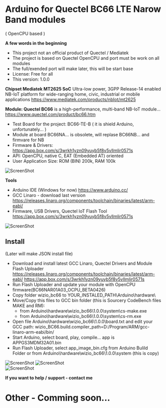 # Arduino for Quectel BC66 LTE Narow Band modules 
( OpenCPU based )

**A few words in the beginning**
* This project not an official product of Quectel / Mediatek
* The project is based on Quectel OpenCPU and port must be work on all modules
* The full/exended port will make later, this will be start base
* License: Free for all
* This version: 1.0.0

**Chipset Mediatek MT2625 SoC**
Ultra-low power, 3GPP Release-14 enabled NB-IoT platform for wide-ranging home, civic, industrial or mobile applications
https://www.mediatek.com/products/nbIot/mt2625


**Module: Quectel BC66**
is a high-performance, multi-band NB-IoT module...
https://www.quectel.com/product/bc66.htm
* Test Board for the project: BC66-TE-B ( it is shield Arduino, unfortunately... )
* Module at board BC66NA... is obsolete, will replase BC66NB... and firmvare for NB
* Firmware & Drivers: https://app.box.com/s/3wrkh1yzn09yuyb5f8v5vllmlir0571s
* API: OpenCPU, native C, EAT (Embedded AT) oriented
* User Application Size: ROM (BIN) 200k, RAM 100k

![ScreenShot](https://raw.githubusercontent.com/Wiz-IO/Arduino_MT2625_BC66/master/board.jpg)

**Tools**
* Arduino IDE (Windows for now)
https://www.arduino.cc/
* GCC Linaro - download last version
https://releases.linaro.org/components/toolchain/binaries/latest/arm-eabi/
* Firmware, USB Drivers, Quectel IoT Flash Tool
https://app.box.com/s/3wrkh1yzn09yuyb5f8v5vllmlir0571s

![ScreenShot](https://raw.githubusercontent.com/Wiz-IO/Arduino-Quectel-BC66/master/images/arduino.png)




## Install

(Later will make JSON install file)

* Download and install latest GCC Linaro, Quectel Drivers and Module Flash Uploader
https://releases.linaro.org/components/toolchain/binaries/latest/arm-eabi/
https://app.box.com/s/3wrkh1yzn09yuyb5f8v5vllmlir0571s
* Run Flash Uploader and update your module with OpenCPU firmware(BC66NAR01A03_OCPU_BETA0426)
* Copy folder wizio_bc66 to YOUR_INSTALED_PATH\Arduino\hardware\
* Move/Copy this files to GCC bin folder (this is Sourcery CodeBench files MAKE and RM):
    * from Arduino\hardware\wizio_bc66\1.0.0\system\cs-make.exe
    * from Arduino\hardware\wizio_bc66\1.0.0\system\cs-rm.exe
* Open file Arduino\hardware\wizio_bc66\1.0.0\board.txt and edit your GCC path: wizio_BC66.build.compiler_path=D:/Program/ARM/gcc-linaro-arm-eabi/bin/
* Start Arduino, select board, play, compile... app is APPGS3MDM32A01.bin
* Run Flash Uploader, select app_image_bin.cfg from Arduino Bulild Folder or from Arduino\hardware\wizio_bc66\1.0.0\system (this is copy) 

![ScreenShot](https://raw.githubusercontent.com/Wiz-IO/Arduino-Quectel-BC66/master/images/arduino_hardware.png)
![ScreenShot](https://raw.githubusercontent.com/Wiz-IO/Arduino-Quectel-BC66/master/images/gcc_bin.png)  
![ScreenShot](https://raw.githubusercontent.com/Wiz-IO/Arduino-Quectel-BC66/master/images/tool.png)

**If you want to help / support - contact me**

# Other - Comming soon...
